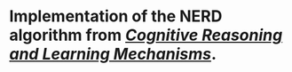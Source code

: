 # Implementation of the NERD algorithm from _[Cognitive Reasoning and Learning Mechanisms](https://cognition.ouc.ac.cy/loizos/papers/Michael_2016_CognitiveMechanisms.pdf)_.
